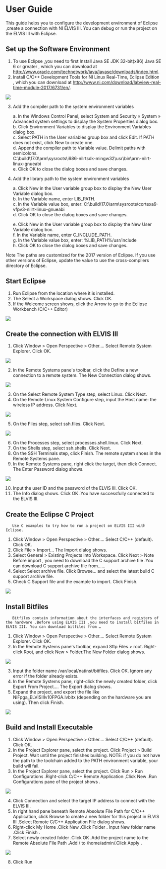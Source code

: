 # User Guide

  This guide helps you to configure the development environment of Eclipse ,create a connection with NI ELVIS III. You can debug or run the project on the ELVIS III with Eclipse.
  
## Set up the Software Environment

1.	To use Eclipse ,you need to first Install Java SE JDK 32-bit(x86) Java SE 6 or greater , which you can download at http://www.oracle.com/technetwork/java/javase/downloads/index.html.
2.	Install C/C++ Development Tools for NI Linux Real-Time, Eclipse Edition , which you can download at http://www.ni.com/download/labview-real-time-module-2017/6731/en/.


![](https://github.com/Doralovecoding/Eclipse-Configure-image/raw/master/picture/picture.png)  

3.  Add the compiler path to the system environment variables
      
      a. In the Windows Control Panel, select System and Security » System » Advanced system settings to display the System Properties dialog box. <br>
      b. Click Environment Variables to display the Environment Variables dialog box.  <br>
      c. Select PATH in the User variables group box and click Edit. If PATH does not exist, click New to create one.  <br>
      d. Append the compiler path to Variable value. Delimit paths with semicolons.  <br>
                      C:\build\17.0\arm\sysroots\i686-nilrtsdk-mingw32\usr\bin\arm-nilrt-linux-gnueabi <br>
      e. Click OK to close the dialog boxes and save changes. <br>
     
4. 	Add the library path to the system environment variables
      
      a. Click New in the User variable group box to display the New User Variable dialog box. <br>
      b. In the Variable name, enter LIB_PATH. <br>
      c. In the Variable value box, enter: C:\build\17.0\arm\sysroots\cortexa9-vfpv3-nilrt-linux-gnueabi <br>
      d. Click OK to close the dialog boxes and save changes. <br>
      
      e. Click New in the User variable group box to display the New User Variable dialog box. <br>
      f. In the Variable name, enter C_INCLUDE_PATH. <br>
      g. In the Variable value box, enter: %LIB_PATH%/usr/include <br>
      h. Click OK to close the dialog boxes and save changes. <br>



Note The  paths are customized for the 2017 version of Eclipse. If you use other versions of Eclipse, update the value to use the cross-compilers directory of Eclipse.

## Start Eclipse

1.	Run Eclipse from the location where it is installed.
2.	The Select a Workspace dialog shows. Click OK.
3.	If the Welcome screen shows, click the Arrow to go to the Eclipse Workbench (C/C++ Editor)

![](https://github.com/Doralovecoding/Eclipse-Configure-image/raw/master/picture/pic2.png)  

## Create the connection with ELVIS III
1.	Click Window > Open Perspective > Other.... Select Remote System Explorer. Click OK.

![](https://github.com/Doralovecoding/Eclipse-Configure-image/raw/master/picture/pic3.png)  

2.	In the Remote Systems pane's toolbar, click the Define a new connection to a remote system. The New Connection dialog shows.

![](https://github.com/Doralovecoding/Eclipse-Configure-image/raw/master/picture/pic4.png)  

3.	On the Select Remote System Type step, select Linux. Click Next.
4.	On the Remote Linux System Configure step, input the Host name: the wireless IP address. Click Next.

![](https://github.com/Doralovecoding/Eclipse-Configure-image/raw/master/picture/pic5.png)

5.	On the Files step, select ssh.files. Click Next.

![](https://github.com/Doralovecoding/Eclipse-Configure-image/raw/master/picture/pic6.png)  

6.	On the Processes step, select processes.shell.linux. Click Next.
7.	On the Shells step, select ssh.shells. Click Next.
8.	On the SSH Terminals step, click Finish. The remote system shoes in the Remote Systems pane.
9.	In the Remote Systems pane, right click the target, then click Connect. The Enter Password dialog shows.

![](https://github.com/Doralovecoding/Eclipse-Configure-image/raw/master/picture/pic7.png)  

10.	Input the user ID and the password of the ELVIS III. Click OK.
11.	The Info dialog shows. Click OK .You have successfully connected to the ELVIS III.

## Create the Eclipse C Project
       Use C examples to try how to run a project on ELVIS III with Eclipse.
1.	Click Window > Open Perspective > Other.... Select C/C++ (default). Click OK.
2.	Click File > Import... The Import dialog shows.
3.	Select General  > Existing Projects into Workspace. Click Next >
Note  Before import , you need to download the C support archive file .You can download C support archive file from……
4.	Select Select archive file. Click Browse... and select the latest build C support archive file.
5.	Check C Support file and the example to import. Click Finish.

![](https://github.com/Doralovecoding/Eclipse-Configure-image/raw/master/picture/pic8.png)  

## Install Bitfiles
       Bitfiles contain information about the interfaces and registers of the hardware .Before using ELVIS III ,you need to install bitfiles in ELVIS III. You can download bitfiles from …
1.	Click Window > Open Perspective > Other.... Select Remote System Explorer. Click OK.
2.	In the Remote Systems pane's toolbar, expand Sftp Files > root. Right-click Root, and click New > Folder.The New Folder dialog shows.

![](https://github.com/Doralovecoding/Eclipse-Configure-image/raw/master/picture/pic9.png)  

3.	Input the folder name /var/local/natinst/bitfiles. Click OK.
Ignore any error if the folder already exists.
4.	In the Remote Systems pane, right-click the newly created folder, click Export From Project.... The Export dialog shows.
5.	Expand the project, and export the file like NiFpga_ELVISIIIv10FPGA.lvbitx (depending on the hardware you are using). Then click Finish.

![](https://github.com/Doralovecoding/Eclipse-Configure-image/raw/master/picture/pic10.png)  

## Build and Install Executable
1.	Click Window > Open Perspective > Other.... Select C/C++ (default). Click OK.
2.	In the Project Explorer pane, select the project. Click Project > Build Project. Wait until the project finishes building. 
NOTE: if you do not have the path to the toolchain added to the PATH environment variable, your build will fail.
3.	In the Project Explorer pane, select the project. Click Run > Run Configurations .Right-click C/C++ Remote Application ,Click New .Run Configurations pane of the project shows .

![](https://github.com/Doralovecoding/Eclipse-Configure-image/raw/master/picture/pic11.png) 

4.	Click Connection and select the target IP address to connect with the ELVIS III.
5.	In right hand pane beneath Remote Absolute File Path for C/C++ Application, click Browse to create a new folder for this project in ELVIS III .Select Remote C/C++ Application File dialog shows.
6.	Right-click My Home .Click New .Click Folder . Input New folder name .Click Finish . 
7.	Select newly created folder .Click OK .Add the project name to the Remote Absolute File Path .Add /<project name> to /home/admin/<new folder name>.Click Apply .
  
  ![](https://github.com/Doralovecoding/Eclipse-Configure-image/raw/master/picture/pic12.png) 
  
  8.	Click Run
